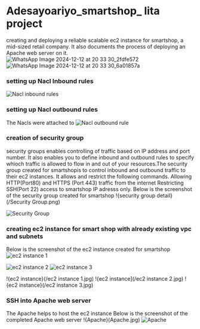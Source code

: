 # Adesayoariyo_smartshop_ lita project
creating and deploying a reliable scalable ec2 instance for smartshop, a mid-sized retail company. It also documents the process of deploying an Apache web server on it.
![WhatsApp Image 2024-12-12 at 20 33 30_2fdfe572](https://github.com/user-attachments/assets/55ccf2de-298f-44c5-9fbc-7734cf87652d)
![WhatsApp Image 2024-12-12 at 20 33 30_6a01857a](https://github.com/user-attachments/assets/569214e2-4732-4b74-bb77-b03ecaa8ec4c)


### setting up Nacl Inbound rules
![Nacl inbound rules](https://github.com/user-attachments/assets/ab3094ab-2ad7-4bc3-b9ec-5218ebd6622c)


### setting up Nacl outbound rules
The Nacls were attached to 
![Nacl outbound rule](https://github.com/user-attachments/assets/186d8362-d510-44ee-aaac-db477a0d937d)

### creation of security group
security groups enables controlling of traffic based on IP address and port number. It also enables you to define inbound and outbound rules to specify whioch traffic is allowed to flow in and out of your resources.The security group created for smartshopis to control inbound and outbound traffic to their ec2 instances. It allows and restrict the following commands.
Allowing HTTP(Port80) and HTTPS (Port 443) traffic from the internet
Restricting SSH(Port 22) access to smartshop IP adresss only.
Below is the screenshot of the security group created for smartshop
!{security group detail}(/Security Group.png)

![Security Group](https://github.com/user-attachments/assets/1985e7a6-e0db-49e7-802c-40692e883cb6)



### creating ec2 instance for smart shop with already existing vpc and subnets
 Below is the screenshot of the ec2 instance created for smartshop
 ![ec2 instance 1](https://github.com/user-attachments/assets/0a601212-0713-47ab-bc39-39e4ad382d9b)

 ![ec2 instance 2](https://github.com/user-attachments/assets/382dff62-3b74-4c58-976b-8c8afe3d1029)
 ![ec2 instance 3](https://github.com/user-attachments/assets/f03c7324-e5ee-4263-85e9-9f700dcc3eac)

 

 !{ec2 instance}(/ec2 instance 1.jpg)
 !{ec2 instance](/ec2 instance 2.jpg)
 !{ec2 instance}(/ec2 instance 3.jpg) 
 ### SSH into Apache web server
 The Apache helps to host the ec2 instance
Below is the screenshot of the completed Apache web server
!{Apache}(Apache.jpg)
![Apache](https://github.com/user-attachments/assets/84c9e75d-cf71-496e-af6a-cff86c9b3b8d)



